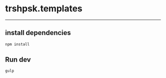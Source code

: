 # trshpsk.templates

---

## install dependencies

```bash
npm install
```

## Run dev

```bash
gulp
```